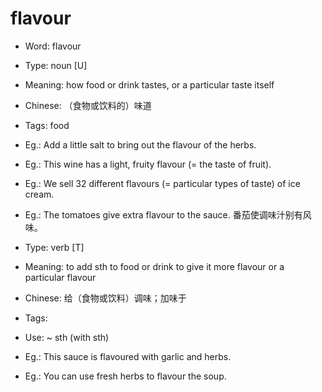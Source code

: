 # flavour

- Word: flavour

- Type: noun [U]
- Meaning: how food or drink tastes, or a particular taste itself
- Chinese: （食物或饮料的）味道
- Tags: food
- Eg.: Add a little salt to bring out the flavour of the herbs.
- Eg.: This wine has a light, fruity flavour (= the taste of fruit).
- Eg.: We sell 32 different flavours (= particular types of taste) of ice cream.
- Eg.: The tomatoes give extra flavour to the sauce. 番茄使调味汁别有风味。

- Type: verb [T]
- Meaning: to add sth to food or drink to give it more flavour or a particular flavour
- Chinese: 给（食物或饮料）调味；加味于
- Tags: 
- Use: ~ sth (with sth)
- Eg.: This sauce is flavoured with garlic and herbs.
- Eg.: You can use fresh herbs to flavour the soup.

